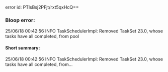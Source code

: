 error id: PTlsBsj2PFjt/rxt5qxHcQ==
### Bloop error:

25/06/18 00:42:56 INFO TaskSchedulerImpl: Removed TaskSet 23.0, whose tasks have all completed, from pool
#### Short summary: 

25/06/18 00:42:56 INFO TaskSchedulerImpl: Removed TaskSet 23.0, whose tasks have all completed, from...